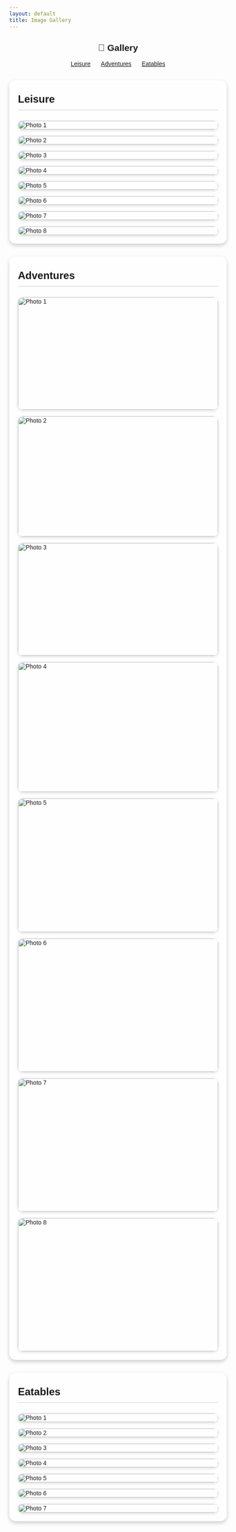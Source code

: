 ```yaml
---
layout: default
title: Image Gallery
---
```


<h2 style="text-align:center;">📸 Gallery</h2>

<!-- Navigation Links -->
<nav style="text-align:center; margin-bottom: 20px;">
  <a href="#leisure" style="margin: 0 10px;">Leisure</a>
  <a href="#adventure" style="margin: 0 10px;">Adventures</a>
  <a href="#eatable" style="margin: 0 10px;">Eatables</a>
</nav>

<style>
  body {
    font-family: Arial, sans-serif;
    background-size: cover;
    background-position: center;
    padding: 20px;
  }

  /* Container for translucent background */
  .gallery-container {
    background: rgba(255, 255, 255, 0.7);
    border-radius: 15px;
    padding: 20px;
    max-width: 1100px;
    margin: 30px auto;
    box-shadow: 0 4px 10px rgba(0, 0, 0, 0.2);
  }

  h3.section-title {
    text-align: left;
    margin-top: 0;
    font-size: 1.5rem;
    padding: 10px 0;
    border-bottom: 2px solid rgba(0,0,0,0.1);
  }

  /* Gallery grid */
  .gallery {
    display: grid;
    grid-template-columns: repeat(auto-fill, minmax(250px, 1fr));
    gap: 15px;
    margin-top: 15px;
  }

  .gallery img {
    width: 100%;
    height: auto;
    border-radius: 12px;
    box-shadow: 0 2px 6px rgba(0, 0, 0, 0.15);
    transition: transform 0.2s ease-in-out;
    cursor: pointer;
  }

  .gallery img:hover {
    transform: scale(1.05);
  }

  /* Lightbox overlay */
  .lightbox {
    display: none;
    position: fixed;
    z-index: 9999;
    top: 0;
    left: 0;
    width: 100%;
    height: 100%;
    background: rgba(0,0,0,0.9);
    justify-content: center;
    align-items: center;
    flex-direction: column;
  }

  .lightbox img {
    max-width: 90%;
    max-height: 80%;
    border-radius: 12px;
    box-shadow: 0 4px 10px rgba(0,0,0,0.5);
  }

  /* Navigation arrows */
  .lightbox .nav-arrow {
    position: absolute;
    top: 50%;
    transform: translateY(-50%);
    font-size: 3rem;
    color: white;
    cursor: pointer;
    user-select: none;
    padding: 10px;
  }

  .lightbox .prev {
    left: 20px;
  }

  .lightbox .next {
    right: 20px;
  }

  /* Close button */
  .lightbox .close {
    position: absolute;
    top: 20px;
    right: 30px;
    font-size: 2rem;
    color: white;
    cursor: pointer;
  }
</style>

<!-- Section 1 -->
<div id="leisure" class="gallery-container">
  <h3 class="section-title">Leisure</h3>
  <div class="gallery">
    <img src="https://1drv.ms/i/c/6118ddcb5316a0a9/IQR6-Q_lDeTgTL1ExpM3ukK-Ac68m5EqMxbAFlgyW8I5vs0?width=4000&height=1868" alt="Photo 1">
    <img src="https://1drv.ms/i/c/6118ddcb5316a0a9/IQTQdhWxz9pXQYGqN64XY2mCAfWR0tWHTOh03quOpKk04SE?width=4000&height=3000" alt="Photo 2">
    <img src="https://1drv.ms/i/c/6118ddcb5316a0a9/IQRAMNKPCLSYTaE5vnCNgTWgAQ20oxXfsyUQA0apry-PI-w?width=4000&height=1868" alt="Photo 3">
    <img src="https://1drv.ms/i/c/6118ddcb5316a0a9/IQREnYJzOGG5QKFqR0lI4V5yASEgyRuybjwEAGRATwiGhfs?width=4000&height=1868" alt="Photo 4">
        <img src="https://1drv.ms/i/c/6118ddcb5316a0a9/IQQHljFCCJ6xRaTiSmlcb3AiAd5iaK7v4b2_2-1bzWsgtho?width=4000&height=3000" alt="Photo 5">
    <img src="https://1drv.ms/i/c/6118ddcb5316a0a9/IQRAofI0-AnUTKpqNUoQ48lFAd8HzeDD-BWuiC5c8d4-hJk?width=4000&height=3000" alt="Photo 6">
    <img src="https://1drv.ms/i/c/6118ddcb5316a0a9/IQQZjtGUJtUmSYnkoGskWQCBAQYfs87CMYLADBfw6c1KwHk?width=4000&height=3000" alt="Photo 7">
    <img src="https://1drv.ms/i/c/6118ddcb5316a0a9/IQQhrBvnTbbRTa4mrzzlL2WqASPvdoV-cAvS0tqiXoF_uBQ?width=4000&height=3000" alt="Photo 8">
  </div>
  <div class="lightbox">
    <span class="close">✖</span>
    <span class="nav-arrow prev">⟨</span>
    <img src="">
    <span class="nav-arrow next">⟩</span>
  </div>
</div>

<!-- Section 2 -->
<div id="adventure" class="gallery-container">
  <h3 class="section-title">Adventures</h3>
  <div class="gallery">
    <img src="https://1drv.ms/i/c/6118ddcb5316a0a9/IQQtMLVRdoUvSbYfz9tnV3iBAezWbN4sS2aV5JbKANjFQoo?width=3920&height=2204" width="3920" height="2204" alt="Photo 1">
    <img src="https://1drv.ms/i/c/6118ddcb5316a0a9/IQQvIkPTK9UsTYQO1WcaYIA_AQujOHWcHwTIO4wJHnYXib8?width=3590&height=2161" width="3590" height="2161" alt="Photo 2">
    <img src="https://1drv.ms/i/c/6118ddcb5316a0a9/IQSqEIPFgZ7_QqAxIav70E7TAU7EkbuOVCkXAogyim6y3x4?width=3920&height=2204" width="3920" height="2204" alt="Photo 3">
    <img src="https://1drv.ms/i/c/6118ddcb5316a0a9/IQRn6TIri6CAS503qbdNEv6-AdoQRGifJjddtn_LDIafIOc?width=3887&height=2521" width="3887" height="2521" alt="Photo 4">
    <img src="https://1drv.ms/i/c/6118ddcb5316a0a9/IQQgIH2KQCOvTIMgoCjXKTwuATEOtRc4BwnT_cPsUH_Bmy8?width=4096&height=2730" width="4096" height="2730" alt="Photo 5">
    <img src="https://1drv.ms/i/c/6118ddcb5316a0a9/IQRQg5mjpKuZSrcoRuau1IWJAdwX1s54jbIdVov9hE5cvww?width=4096&height=2730" width="4096" height="2730" alt="Photo 6">
    <img src="https://1drv.ms/i/c/6118ddcb5316a0a9/IQSUzRT3AQd3RYayjlz3ms-wAVmjNHXI2LNq0kFbY7IhGNA?width=4096&height=2730" width="4096" height="2730" alt="Photo 7">
    <img src="https://1drv.ms/i/c/6118ddcb5316a0a9/IQSjE29sFm3NRqk51sVV_ZOEAeKSy27yLJZCN1_smw6ORlI?width=4096&height=2730" width="4096" height="2730" alt="Photo 8">
  </div>
  <div class="lightbox">
    <span class="close">✖</span>
    <span class="nav-arrow prev">⟨</span>
    <img src="">
    <span class="nav-arrow next">⟩</span>
  </div>
</div>

<!-- Section 3 -->
<div id="eatable" class="gallery-container">
  <h3 class="section-title">Eatables</h3>
  <div class="gallery">
    <img src="https://1drv.ms/i/c/6118ddcb5316a0a9/IQTgk1I9SwuXRbePfpaC8skMAcVdtaUvncNSxhuh9wP3L5g?width=4000&height=3000" alt="Photo 1">
    <img src="https://1drv.ms/i/c/6118ddcb5316a0a9/IQTFvXL2gU83TqpsZL-d0e5_AZ1SY8k0MBJJYJmRJO7vqqQ?width=4000&height=1868" alt="Photo 2">
    <img src="https://1drv.ms/i/c/6118ddcb5316a0a9/IQRtitNAvF0jT6TzVPkIqTlsAQ3Lvvd8zY4YN54G_a71VNU?width=4000&height=1868" alt="Photo 3">
    <img src="https://1drv.ms/i/c/6118ddcb5316a0a9/IQQtq9aZVhVSSbhPJISxICYsAbpF6gCQkA6_yuVQKfMjMgg?width=4032&height=2268" alt="Photo 4">
    <img src="https://1drv.ms/i/c/6118ddcb5316a0a9/IQQj-3t9zzCpQY6NX4EoUHbzAXfwhk4L3qIIa6x-LgnFQQA?width=4032&height=1908" alt="Photo 5">
    <img src="https://1drv.ms/i/c/6118ddcb5316a0a9/IQRXz-3NuIFHQajUVuA9CfniAch43FTP_iwIp12GfmmsyGE?width=2048&height=1536" alt="Photo 6">
    <img src="https://1drv.ms/i/c/6118ddcb5316a0a9/IQRsEHuCoyTNS66LrIczUUC3AZ8mY9pHqsCCDFK1pW6YxvY?width=608&height=960" alt="Photo 7">

  </div>
  <div class="lightbox">
    <span class="close">✖</span>
    <span class="nav-arrow prev">⟨</span>
    <img src="">
    <span class="nav-arrow next">⟩</span>
  </div>
</div>

<script>
  document.querySelectorAll('.gallery-container').forEach(container => {
    const images = container.querySelectorAll('.gallery img');
    const lightbox = container.querySelector('.lightbox');
    const lightboxImg = lightbox.querySelector('img');
    const closeBtn = lightbox.querySelector('.close');
    const prevBtn = lightbox.querySelector('.prev');
    const nextBtn = lightbox.querySelector('.next');
    let currentIndex = 0;

    function showImage(index) {
      currentIndex = index;
      lightboxImg.src = images[currentIndex].src;
      lightbox.style.display = 'flex';
      document.body.style.overflow = 'hidden'; // prevent background scroll
    }

    function hideLightbox() {
      lightbox.style.display = 'none';
      document.body.style.overflow = ''; 
    }

    images.forEach((img, index) => {
      img.addEventListener('click', () => showImage(index));
    });

    closeBtn.addEventListener('click', hideLightbox);

    prevBtn.addEventListener('click', e => {
      e.stopPropagation();
      currentIndex = (currentIndex - 1 + images.length) % images.length;
      showImage(currentIndex);
    });

    nextBtn.addEventListener('click', e => {
      e.stopPropagation();
      currentIndex = (currentIndex + 1) % images.length;
      showImage(currentIndex);
    });

    // Close when clicking outside the image
    lightbox.addEventListener('click', e => {
      if (e.target === lightbox) hideLightbox();
    });

    // Keyboard navigation
    document.addEventListener('keydown', e => {
      if (lightbox.style.display === 'flex') {
        if (e.key === 'Escape') hideLightbox();
        if (e.key === 'ArrowLeft') currentIndex = (currentIndex - 1 + images.length) % images.length, showImage(currentIndex);
        if (e.key === 'ArrowRight') currentIndex = (currentIndex + 1) % images.length, showImage(currentIndex);
      }
    });
  });
</script>
